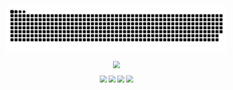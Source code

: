 <div align="center">
  <div align="center">
  <img  src="https://raw.githubusercontent.com/1999AZZAR/1999AZZAR/readme/resources/img/grid-snake.svg"
       alt="snake" />
  </div>
  
![](https://github-profile-summary-cards.vercel.app/api/cards/profile-details?username=maplexx14&theme=dark)

![](https://github-profile-summary-cards.vercel.app/api/cards/most-commit-language?username=maplexx14&theme=dark)
![](https://github-profile-summary-cards.vercel.app/api/cards/repos-per-language?username=maplexx14&theme=dark)
![](https://github-profile-summary-cards.vercel.app/api/cards/stats?username=maplexx14&theme=dark)
![](https://github-profile-summary-cards.vercel.app/api/cards/productive-time?username=maplexx14&theme=dark)
</div>




